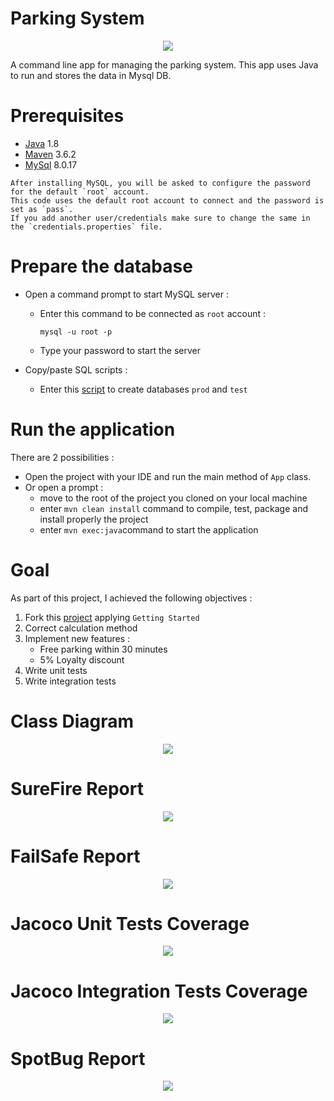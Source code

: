 # Parking System

<p align="center">
  <img src=https://user-images.githubusercontent.com/95872501/226944324-cadab981-62de-49b8-9c3b-4e5815154b09.png>
</p>


A command line app for managing the parking system. 
This app uses Java to run and stores the data in Mysql DB.


# Prerequisites

- [Java](https://docs.oracle.com/javase/8/docs/technotes/guides/install/install_overview.html) 1.8
- [Maven](https://maven.apache.org/install.html) 3.6.2
- [MySql](https://dev.mysql.com/downloads/mysql/) 8.0.17

```
After installing MySQL, you will be asked to configure the password for the default `root` account.
This code uses the default root account to connect and the password is set as `pass`. 
If you add another user/credentials make sure to change the same in the `credentials.properties` file.
```


# Prepare the database

- Open a command prompt to start MySQL server :
  - Enter this command to be connected as `root` account : 
    ```
    mysql -u root -p
    ```
  - Type your password to start the server
  
- Copy/paste SQL scripts :
  - Enter this [script](https://github.com/HashTucE/ParkingSystem/blob/main/resources/Data.sql) to create databases `prod` and `test`
  
  
# Run the application

There are 2 possibilities : 
- Open the project with your IDE and run the main method of `App` class.
- Or open a prompt :
    - move to the root of the project you cloned on your local machine
    - enter `mvn clean install` command to compile, test, package and install properly the project
    - enter `mvn exec:java`command to start the application
    
    
# Goal

As part of this project, I achieved the following objectives :
1. Fork this [project](https://github.com/OpenClassrooms-Student-Center/parkingsystem) applying `Getting Started`
2. Correct calculation method
3. Implement new features :
    - Free parking within 30 minutes
    - 5% Loyalty discount
4. Write unit tests
5. Write integration tests

# Class Diagram

<p align="center">
  <img src=https://user-images.githubusercontent.com/95872501/226944917-e851a93c-e867-4b29-a2ff-2d9fb3729ec0.png>
</p>

# SureFire Report

<p align="center">
  <img src=https://user-images.githubusercontent.com/95872501/226964555-ff864ad5-f3e1-4638-b56f-4e66da5834df.png>
</p>

# FailSafe Report

<p align="center">
  <img src=https://user-images.githubusercontent.com/95872501/226964019-dd93708e-eee5-45fd-82a3-37fea48089d3.png>
</p>

# Jacoco Unit Tests Coverage

<p align="center">
  <img src=https://user-images.githubusercontent.com/95872501/226964509-c4d5d4bd-f13d-4f5d-8c09-e4fb1d303ceb.png>
</p>

# Jacoco Integration Tests Coverage

<p align="center">
  <img src=https://user-images.githubusercontent.com/95872501/226964488-581091ea-fea6-45e7-a845-2abce2829d59.png>
</p>

# SpotBug Report

<p align="center">
  <img src=https://user-images.githubusercontent.com/95872501/226964146-455ccfe0-7c55-4b51-b4a9-9d5fbb798625.png>
</p>

